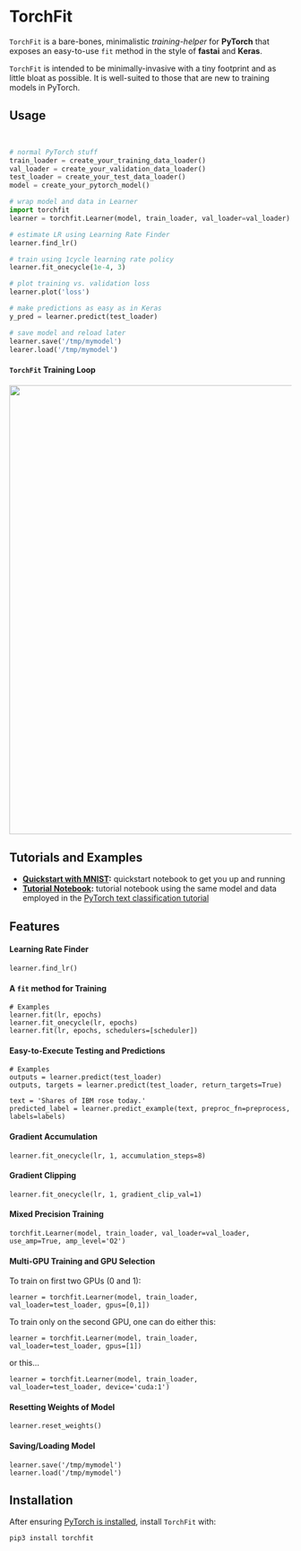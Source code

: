 # TorchFit

`TorchFit` is a bare-bones, minimalistic *training-helper* for **PyTorch** that exposes an easy-to-use `fit` method in the style of **fastai** and **Keras**.  

`TorchFit` is intended to be minimally-invasive with a tiny footprint and as little bloat as possible. It is well-suited to those that are new to training models in PyTorch. 

## Usage

```python


# normal PyTorch stuff
train_loader = create_your_training_data_loader()
val_loader = create_your_validation_data_loader()
test_loader = create_your_test_data_loader()
model = create_your_pytorch_model()

# wrap model and data in Learner
import torchfit
learner = torchfit.Learner(model, train_loader, val_loader=val_loader)

# estimate LR using Learning Rate Finder
learner.find_lr()

# train using 1cycle learning rate policy
learner.fit_onecycle(1e-4, 3)

# plot training vs. validation loss
learner.plot('loss')

# make predictions as easy as in Keras
y_pred = learner.predict(test_loader)

# save model and reload later
learner.save('/tmp/mymodel')
learer.load('/tmp/mymodel')
```


#### `TorchFit` Training Loop
<img src="https://github.com/amaiya/torchfit/raw/develop/images/torchfit_progress.gif" width="800">


## Tutorials and Examples
- **[Quickstart with MNIST](https://github.com/amaiya/torchfit/blob/master/examples/quickstart-mnist.ipynb):**  quickstart notebook to get you up and running
- **[Tutorial Notebook](https://github.com/amaiya/torchfit/blob/master/examples/tutorial.ipynb):**  tutorial notebook using the same model and data employed in the [PyTorch text classification tutorial](https://pytorch.org/tutorials/beginner/text_sentiment_ngrams_tutorial.html)


##  Features

#### Learning Rate Finder
```learner.find_lr()```


#### A `fit` method for Training
```
# Examples
learner.fit(lr, epochs)
learner.fit_onecycle(lr, epochs)
learner.fit(lr, epochs, schedulers=[scheduler])
```

#### Easy-to-Execute Testing and Predictions
```
# Examples
outputs = learner.predict(test_loader)
outputs, targets = learner.predict(test_loader, return_targets=True)

text = 'Shares of IBM rose today.'
predicted_label = learner.predict_example(text, preproc_fn=preprocess, labels=labels)
```


#### Gradient Accumulation
```learner.fit_onecycle(lr, 1, accumulation_steps=8)```


#### Gradient Clipping
```learner.fit_onecycle(lr, 1, gradient_clip_val=1)```


#### Mixed Precision Training
```torchfit.Learner(model, train_loader, val_loader=val_loader, use_amp=True, amp_level='O2')```

#### Multi-GPU Training and GPU Selection

To train on first two GPUs (0 and 1):

```learner = torchfit.Learner(model, train_loader, val_loader=test_loader, gpus=[0,1])```

To train only on the second GPU, one can do either this:

```learner = torchfit.Learner(model, train_loader, val_loader=test_loader, gpus=[1])```

or this...

```learner = torchfit.Learner(model, train_loader, val_loader=test_loader, device='cuda:1')```


#### Resetting Weights of Model
```learner.reset_weights()``` 


#### Saving/Loading Model
```
learner.save('/tmp/mymodel')
learner.load('/tmp/mymodel')
```






## Installation

After ensuring [PyTorch is installed](https://pytorch.org/get-started/locally/), install `TorchFit` with:

```
pip3 install torchfit

```

<!-- pip3 install pillow==6.2.2 torch==1.3.1+cu100 torchvision==0.4.2+cu100 -f https://download.pytorch.org/whl/torch_stable.html -->
